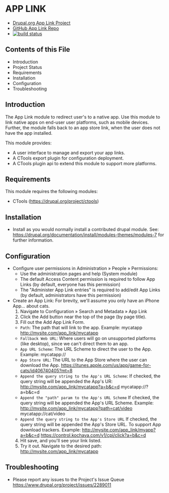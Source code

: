 APP LINK
======================================================
* [Drupal.org App Link Project](https://www.drupal.org/project/app_link)
* [GitHub App Link Repo](https://github.com/robcolburn/drupal-app_link)
* [![build status](https://img.shields.io/travis/robcolburn/drupal-app_link.svg?style=flat-square)](https://travis-ci.org/robcolburn/drupal-app_link)

Contents of this File
-----------------------------
 * Introduction
 * Project Status
 * Requirements
 * Installation
 * Configuration
 * Troubleshooting


Introduction
-----------------------------
The App Link module to redirect user's to a native app. Use this module
to link native apps on end-user user platforms, such as mobile devices.
Further, the module falls back to an app store link, when the user does
not have the app installed.

This module provides:
 * A user interface to manage and export your app links.
 * A CTools export plugin for configuration deployment.
 * A CTools plugin api to extend this module to support more platforms.

Requirements
------------
This module requires the following modules:
 * CTools (https://drupal.org/project/ctools)

Installation
------------
 * Install as you would normally install a contributed drupal module. See:
   https://drupal.org/documentation/install/modules-themes/modules-7
   for further information.

Configuration
-----------------------------
 * Configure user permissions in Administration » People » Permissions:
   - Use the administration pages and help (System module)
   - The default Access Content permission is required to follow App Links
     (by default, everyone has this permission)
   - The "Administer App Link entries" is required to add/edit App Links
     (by default, administrators have this permission)
 * Create an App Link:
   For brevity, we'll assume you only have an iPhone App… about cats.
   1. Navigate to Configuration » Search and Metadata » App Link
   2. Click the Add button near the top of the page (by page title).
   3. Fill out the Add App Link Form.
     - `Path`:
       The path that will link to the app. Example:
       mycatapp
       http://mysite.com/app_link/mycatapp
     - `Fallback Web URL`:
       Where users will go on unsupported platforms (like desktop),
       since we can't direct them to an app.
     - `App URL Scheme`:
       The URL Scheme to direct the user to the App. Example:
       mycatapp://
     - `App Store URL`:
       The URL to the App Store where the user can download the App.
       https://itunes.apple.com/us/app/game-for-cats/id406740405?mt=8
     - `Append the query string to the App's URL Scheme`:
       If checked, the query string will be appended the App's UR:
       http://mysite.com/app_link/mycatapp?a=b&c=d
       mycatapp://?a=b&c=d
     - `Append the "path" param to the App's URL Scheme`
       If checked, the query string will be appended the App's URL Scheme. Example:
       http://mysite.com/app_link/mycatapp?path=cat/video
       mycatapp://cat/video
     - `Append the query string to the App's Store URL`
       If checked, the query string will be appended the App's Store URL. To  support App download trackers. Example:
       http://mysite.com/app_link/myapp?a=b&c=d
       https://control.kochava.com/v1/cpi/click?a=b&c=d
   4. Hit save, and you'll see your link listed.
   5. Try it out.  Navigate to the desired path:
     http://mysite.com/app_link/mycatapp

Troubleshooting
-----------------------------
 * Please report any issues to the Project's Issue Queue
   https://www.drupal.org/project/issues/2289011
